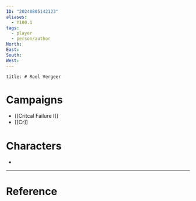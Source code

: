 ```yaml
---
ID: "20240805142123"
aliases:
  - Y100.1
tags:
  - player
  - person/author
North: 
East: 
South: 
West:
---
```

```toc
title: # Roel Vergeer
```

# Campaigns

- [[Critcal Failure I]]
- [[Cr]]

# Characters

- 


---

# Reference